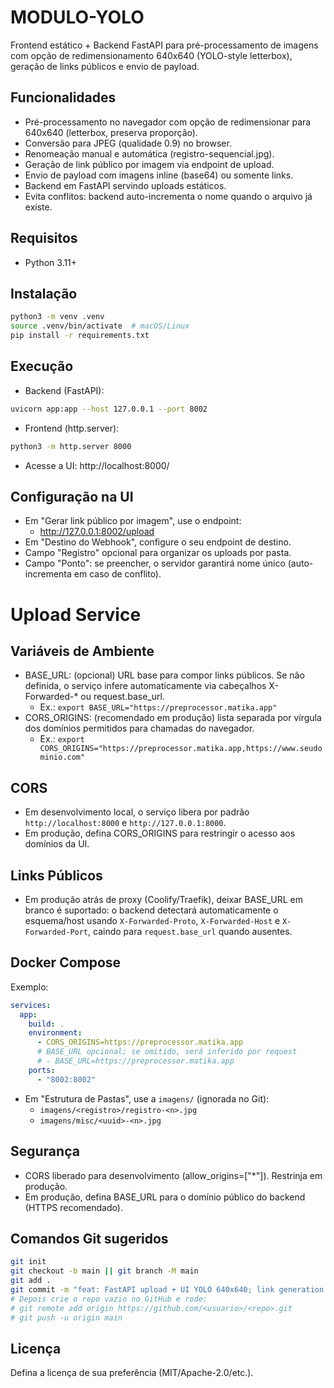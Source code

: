 # MODULO-YOLO

Frontend estático + Backend FastAPI para pré-processamento de imagens com opção de redimensionamento 640x640 (YOLO-style letterbox), geração de links públicos e envio de payload.

## Funcionalidades
- Pré-processamento no navegador com opção de redimensionar para 640x640 (letterbox, preserva proporção).
- Conversão para JPEG (qualidade 0.9) no browser.
- Renomeação manual e automática (registro-sequencial.jpg).
- Geração de link público por imagem via endpoint de upload.
- Envio de payload com imagens inline (base64) ou somente links.
- Backend em FastAPI servindo uploads estáticos.
- Evita conflitos: backend auto-incrementa o nome quando o arquivo já existe.

## Requisitos
- Python 3.11+

## Instalação
```bash
python3 -m venv .venv
source .venv/bin/activate  # macOS/Linux
pip install -r requirements.txt
```

## Execução
- Backend (FastAPI):
```bash
uvicorn app:app --host 127.0.0.1 --port 8002
```
- Frontend (http.server):
```bash
python3 -m http.server 8000
```
- Acesse a UI: http://localhost:8000/

## Configuração na UI
- Em "Gerar link público por imagem", use o endpoint:
  - http://127.0.0.1:8002/upload
- Em "Destino do Webhook", configure o seu endpoint de destino.
- Campo "Registro" opcional para organizar os uploads por pasta.
- Campo "Ponto": se preencher, o servidor garantirá nome único (auto-incrementa em caso de conflito).

# Upload Service

## Variáveis de Ambiente
- BASE_URL: (opcional) URL base para compor links públicos. Se não definida, o serviço infere automaticamente via cabeçalhos X-Forwarded-* ou request.base_url.
  - Ex.: `export BASE_URL="https://preprocessor.matika.app"`
- CORS_ORIGINS: (recomendado em produção) lista separada por vírgula dos domínios permitidos para chamadas do navegador.
  - Ex.: `export CORS_ORIGINS="https://preprocessor.matika.app,https://www.seudominio.com"`

## CORS
- Em desenvolvimento local, o serviço libera por padrão `http://localhost:8000` e `http://127.0.0.1:8000`.
- Em produção, defina CORS_ORIGINS para restringir o acesso aos domínios da UI.

## Links Públicos
- Em produção atrás de proxy (Coolify/Traefik), deixar BASE_URL em branco é suportado: o backend detectará automaticamente o esquema/host usando `X-Forwarded-Proto`, `X-Forwarded-Host` e `X-Forwarded-Port`, caindo para `request.base_url` quando ausentes.

## Docker Compose
Exemplo:

```yaml
services:
  app:
    build: .
    environment:
      - CORS_ORIGINS=https://preprocessor.matika.app
      # BASE_URL opcional; se omitido, será inferido por request
      # - BASE_URL=https://preprocessor.matika.app
    ports:
      - "8002:8002"
```
- Em "Estrutura de Pastas", use a `imagens/` (ignorada no Git):
  - `imagens/<registro>/registro-<n>.jpg`
  - `imagens/misc/<uuid>-<n>.jpg`

## Segurança
- CORS liberado para desenvolvimento (allow_origins=["*"]). Restrinja em produção.
- Em produção, defina BASE_URL para o domínio público do backend (HTTPS recomendado).

## Comandos Git sugeridos
```bash
git init
git checkout -b main || git branch -M main
git add .
git commit -m "feat: FastAPI upload + UI YOLO 640x640; link generation fix; auto-increment on conflict"
# Depois crie o repo vazio no GitHub e rode:
# git remote add origin https://github.com/<usuario>/<repo>.git
# git push -u origin main
```

## Licença
Defina a licença de sua preferência (MIT/Apache-2.0/etc.).